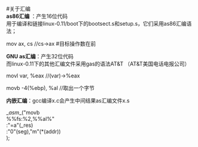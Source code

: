 #关于汇编  
**as86汇编**  ：产生16位代码  
用于编译和链接linux-0.11/boot下的bootsect.s和setup.s，它们采用as86汇编语法； 
   
mov     ax, cs           //cs->ax    #目标操作数在前  
  
**GNU as汇编**：产生32位代码    
而linux-0.11下的其他汇编文件采用gas的语法AT&T   （AT&T美国电话电报公司）  
  
movl   var,  %eax    //(var)->%eax  
  
movb  -4(%ebp),  %al   //取出一个字节  
  
**内嵌汇编**：gcc编译x.c会产生中间结果as汇编文件x.s  

\__asm__("movb  
%%fs:%2,%%al%"  
:"=a"(_res)  
:"0"(seg),"m"(*(addr))  
);  


